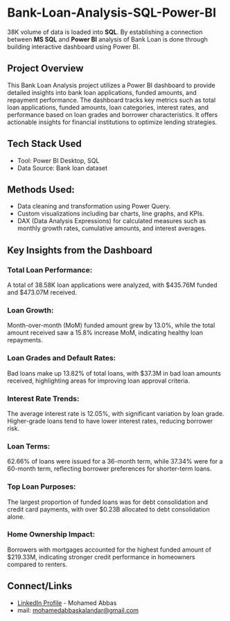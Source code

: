 # Bank-Loan-Analysis-SQL-Power-BI
38K volume of data is loaded into **SQL**. By establishing a connection between **MS SQL** and **Power BI** analysis of Bank Loan is done through building interactive dashboard using Power BI.

## Project Overview
This Bank Loan Analysis project utilizes a Power BI dashboard to provide detailed insights into bank loan applications, funded amounts, and repayment performance. The dashboard tracks key metrics such as total loan applications, funded amounts, loan categories, interest rates, and performance based on loan grades and borrower characteristics. It offers actionable insights for financial institutions to optimize lending strategies.

## Tech Stack Used
* Tool: Power BI Desktop, SQL
* Data Source: Bank loan dataset
  
## Methods Used:
* Data cleaning and transformation using Power Query.
* Custom visualizations including bar charts, line graphs, and KPIs.
* DAX (Data Analysis Expressions) for calculated measures such as monthly growth rates, cumulative amounts, and interest averages.

## Key Insights from the Dashboard
### Total Loan Performance:
A total of 38.58K loan applications were analyzed, with $435.76M funded and $473.07M received.

### Loan Growth:
Month-over-month (MoM) funded amount grew by 13.0%, while the total amount received saw a 15.8% increase MoM, indicating healthy loan repayments.

### Loan Grades and Default Rates:
Bad loans make up 13.82% of total loans, with $37.3M in bad loan amounts received, highlighting areas for improving loan approval criteria.

### Interest Rate Trends:
The average interest rate is 12.05%, with significant variation by loan grade. Higher-grade loans tend to have lower interest rates, reducing borrower risk.

### Loan Terms:
62.66% of loans were issued for a 36-month term, while 37.34% were for a 60-month term, reflecting borrower preferences for shorter-term loans.

### Top Loan Purposes:
The largest proportion of funded loans was for debt consolidation and credit card payments, with over $0.23B allocated to debt consolidation alone.

### Home Ownership Impact:
Borrowers with mortgages accounted for the highest funded amount of $219.33M, indicating stronger credit performance in homeowners compared to renters.

## Connect/Links

- [LinkedIn Profile](https://www.linkedin.com/in/mohamed-abbas-k/) - Mohamed Abbas
- mail: mohamedabbaskalandar@gmail.com
